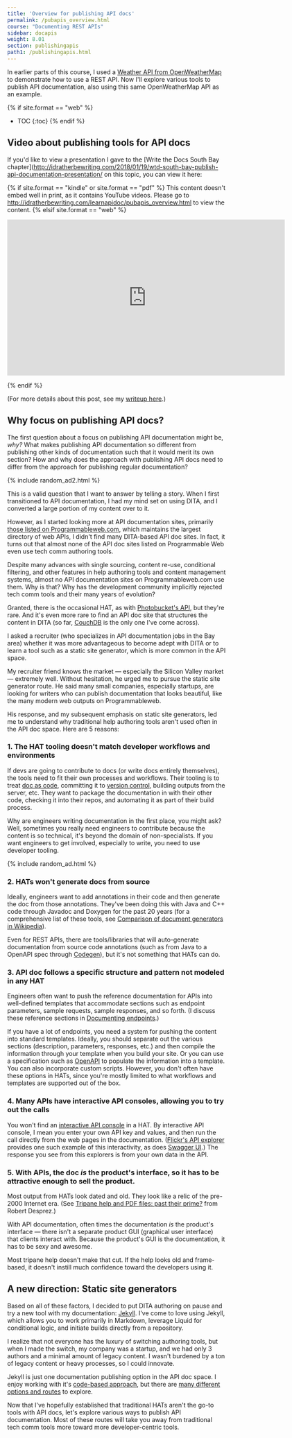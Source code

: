 ```yaml
---
title: 'Overview for publishing API docs'
permalink: /pubapis_overview.html
course: "Documenting REST APIs"
sidebar: docapis
weight: 8.01
section: publishingapis
path1: /publishingapis.html
---
```


In earlier parts of this course, I used a [Weather API from OpenWeatherMap](https://openweathermap.org/api) to demonstrate how to use a REST API. Now I'll explore various tools to publish API documentation, also using this same OpenWeatherMap API as an example.

{% if site.format == "web" %}
* TOC
{:toc}
{% endif %}

## Video about publishing tools for API docs

If you'd like to view a presentation I gave to the [Write the Docs South Bay chapter](http://idratherbewriting.com/2018/01/19/wtd-south-bay-publish-api-documentation-presentation/ on this topic, you can view it here:

{% if site.format == "kindle" or site.format == "pdf" %}
This content doesn't embed well in print, as it contains YouTube videos. Please go to http://idratherbewriting.com/learnapidoc/pubapis_overview.html to view the content.
{% elsif site.format == "web" %}

<iframe width="640" height="360" src="https://www.youtube.com/embed/__vSXJn-JQo" frameborder="0" allow="autoplay; encrypted-media" allowfullscreen></iframe>

{% endif %}

(For more details about this post, see my [writeup here](http://idratherbewriting.com/2018/01/19/wtd-south-bay-publish-api-documentation-presentation/).)

## Why focus on publishing API docs?

The first question about a focus on publishing API documentation might be, *why?* What makes publishing API documentation so different from publishing other kinds of documentation such that it would merit its own section? How and why does the approach with publishing API docs need to differ from the approach for publishing regular documentation?

{% include random_ad2.html %}

This is a valid question that I want to answer by telling a story. When I first transitioned to API documentation, I had my mind set on using DITA, and I converted a large portion of my content over to it.

However, as I started looking more at API documentation sites, primarily [those listed on Programmableweb.com](http://www.programmableweb.com/apis/directory), which maintains the largest directory of web APIs, I didn't find many DITA-based API doc sites. In fact, it turns out that almost none of the API doc sites listed on Programmable Web even use tech comm authoring tools.

Despite many advances with single sourcing, content re-use, conditional filtering, and other features in help authoring tools and content management systems, almost no API documentation sites on Programmableweb.com use them. Why is that? Why has the development community implicitly rejected tech comm tools and their many years of evolution?

Granted, there is the occasional HAT, as with [Photobucket's API](http://bit.ly/photobucketlongurl), but they're rare. And it's even more rare to find an API doc site that structures the content in DITA (so far, [CouchDB](http://docs.couchdb.org/en/2.1.0/) is the only one I've come across).

I asked a recruiter (who specializes in API documentation jobs in the Bay area) whether it was more advantageous to become adept with DITA or to learn a tool such as a static site generator, which is more common in the API space.

My recruiter friend knows the market &mdash; especially the Silicon Valley market &mdash; extremely well. Without hesitation, he urged me to pursue the static site generator route. He said many small companies, especially startups, are looking for writers who can publish documentation that looks beautiful, like the many modern web outputs on Programmableweb.

His response, and my subsequent emphasis on static site generators, led me to understand why traditional help authoring tools aren't used often in the API doc space. Here are 5 reasons:

### 1. The HAT tooling doesn't match developer workflows and environments

If devs are going to contribute to docs (or write docs entirely themselves), the tools need to fit their own processes and workflows. Their tooling is to treat [doc as code](pubapis_docs_as_code.html), committing it to [version control](pubapis_version_control.html), building outputs from the server, etc. They want to package the documentation in with their other code, checking it into their repos, and automating it as part of their build process.

Why are engineers writing documentation in the first place, you might ask? Well, sometimes you really need engineers to contribute because the content is so technical, it's beyond the domain of non-specialists. If you want engineers to get involved, especially to write, you need to use developer tooling.

{% include random_ad.html %}

### 2. HATs won't generate docs from source

Ideally, engineers want to add annotations in their code and then generate the doc from those annotations. They've been doing this with Java and C++ code through Javadoc and Doxygen for the past 20 years (for a comprehensive list of these tools, see [Comparison of document generators in Wikipedia](https://en.wikipedia.org/wiki/Comparison_of_documentation_generators)).

Even for REST APIs, there are tools/libraries that will auto-generate documentation from source code annotations (such as from Java to a OpenAPI spec through [Codegen](https://swagger.io/swagger-codegen/)), but it's not something that HATs can do.

### 3. API doc follows a specific structure and pattern not modeled in any HAT

Engineers often want to push the reference documentation for APIs into well-defined templates that accommodate sections such as endpoint parameters, sample requests, sample responses, and so forth. (I discuss these reference sections in [Documenting endpoints](docendpoints.html).)

If you have a lot of endpoints, you need a system for pushing the content into standard templates. Ideally, you should separate out the various sections (description, parameters, responses, etc.) and then compile the information through your template when you build your site. Or you can use a specification such as [OpenAPI](pubapis_swagger_intro.html) to populate the information into a template. You can also incorporate custom scripts. However, you don't often have these options in HATs, since you're mostly limited to what workflows and templates are supported out of the box.

### 4. Many APIs have interactive API consoles, allowing you to try out the calls

You won't find an [interactive API console](pubapis_design_patterns.html#interactive_api_explorers) in a HAT. By interactive API console, I mean you enter your own API key and values, and then run the call directly from the web pages in the documentation. ([Flickr's API explorer](https://www.flickr.com/services/api/explore/?method=flickr.photos.search) provides one such example of this interactivity, as does [Swagger UI](pubapis_swagger.html).) The response you see from this explorers is from your own data in the API.

### 5. With APIs, the doc *is* the product's interface, so it has to be attractive enough to sell the product.

Most output from HATs look dated and old. They look like a relic of the pre-2000 Internet era. (See [Tripane help and PDF files: past their prime?](http://www.robertdesprez.com/2013/01/18/tripane-help-and-pdfs-time-to-move-on/) from Robert Desprez.)

With API documentation, often times the documentation *is* the product's interface &mdash; there isn't a separate product GUI (graphical user interface) that clients interact with. Because the product's GUI is the documentation, it has to be sexy and awesome.

Most tripane help doesn't make that cut. If the help looks old and frame-based, it doesn't instill much confidence toward the developers using it.

## A new direction: Static site generators

Based on all of these factors, I decided to put DITA authoring on pause and try a new tool with my documentation: [Jekyll](pubapis_jekyll.html). I've come to love using Jekyll, which allows you to work primarily in Markdown, leverage Liquid for conditional logic, and initiate builds directly from a repository.

I realize that not everyone has the luxury of switching authoring tools, but when I made the switch, my company was a startup, and we had only 3 authors and a minimal amount of legacy content. I wasn't burdened by a ton of legacy content or heavy processes, so I could innovate.

Jekyll is just one documentation publishing option in the API doc space. I enjoy working with it's [code-based approach](pubapis_docs_as_code.html), but there are [many different options and routes](pubapis_apilist.html) to explore.

Now that I've hopefully established that traditional HATs aren't the go-to tools with API docs, let's explore various ways to publish API documentation. Most of these routes will take you away from traditional tech comm tools more toward more developer-centric tools.
